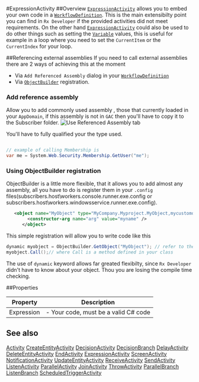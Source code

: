#ExpressionActivity
##Overview
[`ExpressionActivity`](ExpressionActivity.html) allows you to embed your own code in a [`WorkflowDefinition`](WorkflowDefinition.html). This is the main extensibilty point you can find in `Rx Developer` if the provided activities did not meet requirements. On the other hand [`ExpressionActivity`](ExpressionActivity.html) could also be used to do other things such as setting the [`Variable`](Variable.html) values, this is useful for example in a loop where you need to set the `CurrentItem` or the `CurrentIndex` for your loop. 

##Referencing external assemblies
If you need to call external assemblies there are 2 ways of achieving this at the moment

* Via `Add Referenced Assembly` dialog in your [`WorkflowDefinition`](WorkflowDefinition.html)
* Via [`ObjectBuilder`](ObjectBuilder.html) registration.


### Add reference assembly
Allow you to add commonly used assembly , those that currently loaded in your `AppDomain`, if this assembly is not in `GAC` then you'll have to copy it to the Subscriber folder.
![Use Referenced Assembly tab](http://i.imgur.com/Rex8SF6.png)

You'll have to fully qualified your the type used.
```csharp

// example of calling Membership is 
var me = System.Web.Security.Membership.GetUser("me");
```

### Using ObjectBuilder registration
ObjectBuilder is a little more flexible, that it allows you to add almost any assembly, all you have to do is register them in your `.config` files(subscribers.host\workers.console.runner.exe.config or subscribers.host\workers.windowsservice.runner.exe.config).

```xml
   <object name="MyObject" type="MyCompany.Myproject.MyObject,mycustomdll">
        <constructor-arg name="arg" value="myname" />
      </object>
```

This simple registration will allow you to write code like this
```csharp
dynamic myobject = ObjectBuilder.GetObject("MyObject"); // refer to the name property
myobject.Call();// where Call is a method defined in your class

```
The use of `dynamic` keyword allows far greated flexibilty, since `Rx Developer` didn't have to know about your object. Thou you are losing the compile time checking.

##Properties
<table class="table table-condensed table-bordered">
    <thead>
<tr>
<th>Property</th>
<th>Description</th>
</tr>
</thead>
<tbody>
<tr><td>Expression</td><td> - Your code, must be a valid C# code</td></tr>
</tbody></table>



## See also

[Activity](Activity.html)
[CreateEntityActivity](CreateEntityActivity.html)
[DecisionActivity](DecisionActivity.html)
[DecisionBranch](DecisionBranch.html)
[DelayActivity](DelayActivity.html)
[DeleteEntityActivity](DeleteEntityActivity.html)
[EndActivity](EndActivity.html)
[ExpressionActivity](ExpressionActivity.html)
[ScreenActivity](ScreenActivity.html)
[NotificationActivity](NotificationActivity.html)
[UpdateEntityActivity](UpdateEntityActivity.html)
[ReceiveActivity](ReceiveActivity.html)
[SendActivity](SendActivity.html)
[ListenActivity](ListenActivity.html)
[ParallelActivity](ParallelActivity.html)
[JoinActivity](JoinActivity.html)
[ThrowActivity](ThrowActivity.html)
[ParallelBranch](ParallelBranch.html)
[ListenBranch](ListenBranch.html)
[ScheduledTriggerActivity](ScheduledTriggerActivity.html)